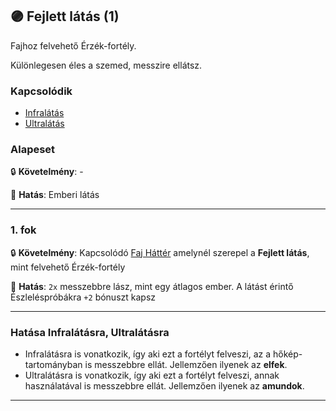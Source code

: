## 🟣 Fejlett látás (1)

<!-- tag: erzekfortely -->

Fajhoz felvehető Érzék-fortély.

Különlegesen éles a szemed, messzire ellátsz.

### Kapcsolódik

- [Infralátás](infralatas.md)
- [Ultralátás](ultralatas.md)

### Alapeset

🔒 **Követelmény**:  -

🌟 **Hatás**: Emberi látás

---
### 1. fok

🔒 **Követelmény**: Kapcsolódó [Faj Háttér](../021_faj_hatterek.md) amelynél szerepel a **Fejlett látás**, mint felvehető Érzék-fortély

🌟 **Hatás**: `2x` messzebbre lász, mint egy átlagos ember. A látást érintő Észleléspróbákra `+2` bónuszt kapsz

---
### Hatása Infralátásra, Ultralátásra

- Infralátásra is vonatkozik, így aki ezt a fortélyt felveszi, az a hőkép-tartományban is messzebbre ellát. Jellemzően ilyenek az **elfek**.
- Ultralátásra is vonatkozik, így aki ezt a fortélyt felveszi, annak használatával is messzebbre ellát. Jellemzően ilyenek az **amundok**.

---

